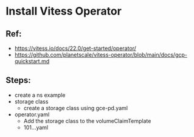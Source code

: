 
# Install Vitess Operator

## Ref: 
 - https://vitess.io/docs/22.0/get-started/operator/
 - https://github.com/planetscale/vitess-operator/blob/main/docs/gcp-quickstart.md

## Steps:
 - create a ns example
 - storage class
   - create a storage class using gce-pd.yaml
 - operator.yaml
   - Add the storage class to the volumeClaimTemplate
   - 101...yaml

